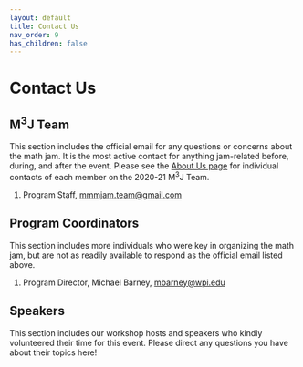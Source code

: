 ```yaml
---
layout: default
title: Contact Us
nav_order: 9
has_children: false
---
```


# Contact Us

## M<sup>3</sup>J Team 
This section includes the official email for any questions or concerns about the math jam. It is the most active contact for anything jam-related before, during, and after the event. Please see the [About Us page](https://mmmjam.github.io/about-us/) for individual contacts of each member on the 2020-21 M<sup>3</sup>J Team. 

1. Program Staff, [mmmjam.team@gmail.com](mailto:mmmjam.team@gmail.com)

## Program Coordinators 
This section includes more individuals who were key in organizing the math jam, but are not as readily available to respond as the official email listed above. 

1. Program Director, Michael Barney, [mbarney@wpi.edu](mailto:mbarney@wpi.edu)


## Speakers 

This section includes our workshop hosts and speakers who kindly volunteered their time for this event. Please direct any questions you have about their topics here! 
